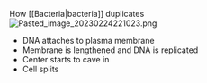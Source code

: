 How \[\[Bacteria|bacteria]] duplicates
![Pasted\_image\_20230224221023.png](pasted_image_20230224221023.png)

* DNA attaches to plasma membrane
* Membrane is lengthened and DNA is replicated
* Center starts to cave in
* Cell splits
